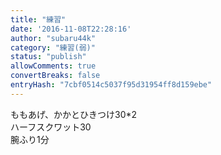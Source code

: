 ```yaml
---
title: "練習"
date: '2016-11-08T22:28:16'
author: "subaru44k"
category: "練習(弱)"
status: "publish"
allowComments: true
convertBreaks: false
entryHash: "7cbf0514c5037f95d31954ff8d159ebe"
---
```

ももあげ、かかとひきつけ30*2<br>
ハーフスクワット30<br>
腕ふり1分
